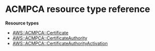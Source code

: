 # ACMPCA resource type reference<a name="AWS_ACMPCA"></a>

**Resource types**
+ [AWS::ACMPCA::Certificate](aws-resource-acmpca-certificate.md)
+ [AWS::ACMPCA::CertificateAuthority](aws-resource-acmpca-certificateauthority.md)
+ [AWS::ACMPCA::CertificateAuthorityActivation](aws-resource-acmpca-certificateauthorityactivation.md)